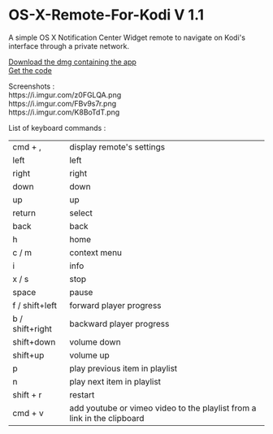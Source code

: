 # OS-X-Remote-For-Kodi V 1.1

<p>
  A simple OS X Notification Center Widget remote to navigate on Kodi's interface through a private network. 
</p>

<p>
  <a href="http://bit.ly/1M5Iv5B">Download the dmg containing the app</a><br/>
  <a href="http://bit.ly/1TDEhrs">Get the code</a><br/>
</p>
<p>
  Screenshots :<br/>
  <a>https://i.imgur.com/z0FGLQA.png</a><br/>
  <a>https://i.imgur.com/FBv9s7r.png</a><br/>
  <a>https://i.imgur.com/K8BoTdT.png</a><br/> 
</p>

List of keyboard commands :
<table>
  <tr><td>cmd + ,</td><td>display remote's settings</td></tr>
  <tr><td>left</td><td>left</td></tr>
  <tr><td>right</td><td>right</td></tr>
  <tr><td>down</td><td>down</td></tr>
  <tr><td>up</td><td>up</td></tr>
  <tr><td>return</td><td>select</td></tr>
  <tr><td>back</td><td>back</td></tr>
  <tr><td>h</td><td>home</td></tr>
  <tr><td>c / m</td><td>context menu</td></tr>
  <tr><td>i</td><td>info</td></tr>
  <tr><td>x / s</td><td>stop</td></tr>
  <tr><td>space</td><td>pause</td></tr>
  <tr><td>f / shift+left</td><td>forward player progress</td></tr>
  <tr><td>b / shift+right</td><td>backward player progress</td></tr>
  <tr><td>shift+down</td><td>volume down</td></tr>
  <tr><td>shift+up</td><td>volume up</td></tr>
  <tr><td>p</td><td>play previous item in playlist</td></tr>
  <tr><td>n</td><td>play next item in playlist</td></tr>
  <tr><td>shift + r</td><td>restart</td></tr>
  <tr><td>cmd + v</td><td>add youtube or vimeo video to the playlist from a link in the clipboard</td></tr>
</table>
